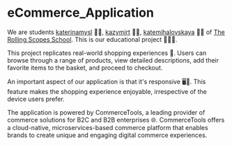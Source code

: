# eCommerce_Application

We are students [katerinamysl](https://github.com/katerinamysl) 🙋‍♀️, [kazymirt](https://github.com/kazymirt) 🙋‍♂️, [katemihalovskaya](https://github.com/katemihalovskaya) 🙋‍♀️ of [The Rolling Scopes School](https://rollingscopes.com/). This is our educational project 📓🧑‍🎓.

This project replicates real-world shopping experiences 🛒. Users can browse through a range of products, view detailed descriptions, add their favorite items to the basket, and proceed to checkout.

An important aspect of our application is that it's responsive 🖥️📱. This feature makes the shopping experience enjoyable, irrespective of the device users prefer.

The application is powered by CommerceTools, a leading provider of commerce solutions for B2C and B2B enterprises 🌐. CommerceTools offers a cloud-native, microservices-based commerce platform that enables brands to create unique and engaging digital commerce experiences.
